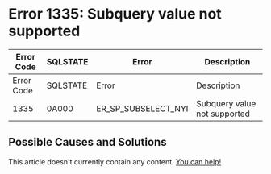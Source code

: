 
# Error 1335: Subquery value not supported


| Error Code | SQLSTATE | Error | Description |
| --- | --- | --- | --- |
| Error Code | SQLSTATE | Error | Description |
| 1335 | 0A000 | ER_SP_SUBSELECT_NYI | Subquery value not supported |




## Possible Causes and Solutions


This article doesn't currently contain any content. [You can help!](/kb/en/writing-and-editing-knowledge-base-articles/)

